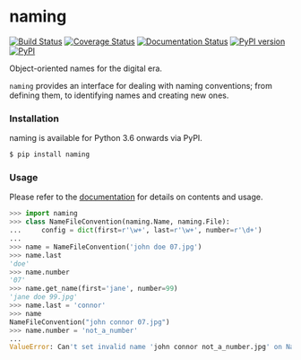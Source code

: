 # naming
[![Build Status](https://travis-ci.org/chrizzFTD/naming.svg?branch=master)](https://travis-ci.org/chrizzFTD/naming)
[![Coverage Status](https://coveralls.io/repos/github/chrizzFTD/naming/badge.svg?branch=master)](https://coveralls.io/github/chrizzFTD/naming?branch=master)
[![Documentation Status](https://readthedocs.org/projects/naming/badge/?version=latest)](https://naming.readthedocs.io/en/latest/?badge=latest)
[![PyPI version](https://badge.fury.io/py/naming.svg)](https://badge.fury.io/py/naming)
[![PyPI](https://img.shields.io/pypi/pyversions/naming.svg)](https://pypi.python.org/pypi/naming)

Object-oriented names for the digital era.

`naming` provides an interface for dealing with naming conventions; from
defining them, to identifying names and creating new ones.
    
### Installation

naming is available for Python 3.6 onwards via PyPI.

```bash
$ pip install naming
```

### Usage

Please refer to the [documentation](http://naming.readthedocs.io/en/latest/) for details on contents and usage.

```python
>>> import naming
>>> class NameFileConvention(naming.Name, naming.File):
...     config = dict(first=r'\w+', last=r'\w+', number=r'\d+')
...
>>> name = NameFileConvention('john doe 07.jpg')
>>> name.last
'doe'
>>> name.number
'07'
>>> name.get_name(first='jane', number=99)
'jane doe 99.jpg'
>>> name.last = 'connor'
>>> name
NameFileConvention("john connor 07.jpg")
>>> name.number = 'not_a_number'
...
ValueError: Can't set invalid name 'john connor not_a_number.jpg' on NameFileConvention instance. Valid convention is: '{first} {last} {number}.{suffix}' with pattern: ^(?P<first>\w+)\ (?P<last>\w+)\ (?P<number>\d+)(\.(?P<suffix>\w+))$'
```

